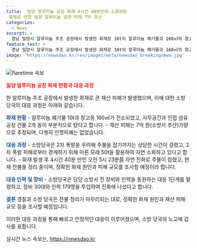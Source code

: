 ```yaml
---
title:  밀양 알루미늄 공장 화재 4시간 40분만에 소화완료
 화재로 인한 밀양 알루미늄 공장 피해 7억 추산
categories:
  - News
excerpt: >
  경남 밀양시 알루미늄 주조 공장에서 발생한 화재로 10t의 알루미늄 폐기물과 160㎡의 창고가 타며 7억 원 이상의 피해 발생. 다행히 인명피해는 없었고, 2차 폭발 우려로 진화에 시간이 걸렸으나 30대의 장비와 179명의 인력을 동원해 화재를 진압. 오전 5시 23분에는 주불이 잡혀 현재는 잔불을 정리하는 중이며, 50t의 마른 모래를 사용해 자연소화 중. 경찰과 소방 당국은 원인과 피해 규모를 조사 중.
feature_text: >
  경남 밀양시 알루미늄 주조 공장에서 발생한 화재로 10t의 알루미늄 폐기물과 160㎡의 창고가 타며 7억 원 이상의 피해 발생. 다행히 인명피해는 없었고, 2차 폭발 우려로 진화에 시간이 걸렸으나 30대의 장비와 179명의 인력을 동원해 화재를 진압. 오전 5시 23분에는 주불이 잡혀 현재는 잔불을 정리하는 중이며, 50t의 마른 모래를 사용해 자연소화 중. 경찰과 소방 당국은 원인과 피해 규모를 조사 중.
image: 'https://newsdao.kr/res/images/meta/newsdao_breakingnews.jpg'
---
```


<p><img src="https://newsdao.kr/res/images/meta/newsdao_breakingnews.jpg" alt="flaretime 속보" /></p>

<p><b><span style="color: #ee2323;">밀양 알루미늄 공장 화재 현황과 대응 과정</span></b></p>

<p>한 알루미늄 주조 공장에서 발생한 화재로 큰 재산 피해가 발생했으며, 이에 대한 소방 당국의 대응 과정은 아래와 같습니다.</p>

<p><b><span style="color: #1a5490;">화재 현황</span></b>
- 알루미늄 폐기물 10t과 창고동 160㎡가 전소되었고, 사무공간과 인접 섬유공장 건물 2개 동이 부분적으로 탔다고 합니다.
- 재산 피해는 7억 원(소방서 추산)가량으로 추정되며, 다행히 인명피해는 없었습니다.</p>

<p><b><span style="color: #1a5490;">대응 과정</span></b>
- 소방당국은 2차 폭발을 우려해 주불을 잡기까지는 상당한 시간이 걸렸고, 2차 폭발 피해로부터 경계하기 위해 마른 모래 50t을 활용하여 자연 소화하고 있다고 합니다.
- 화재 발생 후 4시간 40분 만인 오전 5시 23분쯤 자연 진화로 주불이 잡혔고, 현재 잔불을 정리 중이며, 정확한 화재 원인과 피해 규모를 조사할 예정이라 합니다.</p>

<p><b><span style="color: #1a5490;">대응 인력 및 장비</span></b>
- 소방당국은 담당 소방서 전 장비와 인력을 동원하는 대응 1단계를 발령하고, 장비 30대와 인력 179명을 투입하여 진화에 나섰다고 합니다.</p>

<p><b><span style="color: #1a5490;">결론</span></b>
경찰과 소방 당국은 잔불 정리가 마무리되는 대로, 정확한 화재 원인과 재산 피해 규모 등을 조사할 예정입니다.</p>

<p>이러한 대응 과정을 통해 빠르고 안정적인 대응이 이루어졌으며, 소방 당국의 노고에 감사를 표합니다.</p>
실시간 뉴스 속보는, <a href="https://newsdao.kr" rel="dofollow">https://newsdao.kr</a>


